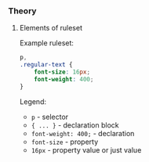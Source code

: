 ### Theory

1. Elements of ruleset

    Example ruleset:
    ```css
    p,
    .regular-text {
        font-size: 16px;
        font-weight: 400;
    }
    ```

    Legend:
    * `p` - selector
    * `{ ... }` - declaration block
    * `font-weight: 400;` - declaration
    * `font-size` - property
    * `16px` - property value or just value
